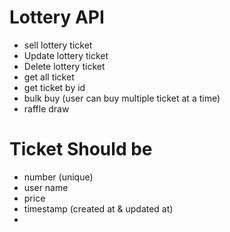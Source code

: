 # Lottery API

- sell lottery ticket
- Update lottery ticket
- Delete lottery ticket
- get all ticket
- get ticket by id
- bulk buy (user can buy multiple ticket at a time)
- raffle draw

# Ticket Should be

- number (unique)
- user name
- price
- timestamp (created at & updated at)
-
